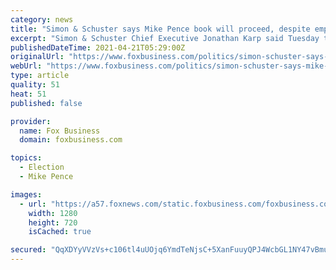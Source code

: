 ```yaml
---
category: news
title: "Simon & Schuster says Mike Pence book will proceed, despite employee petitions"
excerpt: "Simon & Schuster Chief Executive Jonathan Karp said Tuesday the publisher would proceed with a book by former Vice President Mike Pence despite objections from some of its employees, saying he wants to preserve a culture that presents different perspectives."
publishedDateTime: 2021-04-21T05:29:00Z
originalUrl: "https://www.foxbusiness.com/politics/simon-schuster-says-mike-pence-book-will-proceed-despite-employee-petitions"
webUrl: "https://www.foxbusiness.com/politics/simon-schuster-says-mike-pence-book-will-proceed-despite-employee-petitions"
type: article
quality: 51
heat: 51
published: false

provider:
  name: Fox Business
  domain: foxbusiness.com

topics:
  - Election
  - Mike Pence

images:
  - url: "https://a57.foxnews.com/static.foxbusiness.com/foxbusiness.com/content/uploads/2020/06/0/0/Mike-Pence-FOX-Business.jpg?ve=1&tl=1"
    width: 1280
    height: 720
    isCached: true

secured: "QqXDYyVVzVs+c106tl4uUOjq6YmdTeNjsC+5XanFuuyQPJ4WcbGL1NY47vBmuzsaXVTxzAHQs8VoT9OfLHnuFRC+OrRHaOgUN+Ni+Npd9Vc+SLtVoRXrmuztfi2tMp5vW5BR9lIhlz2NNhgBdaKN+x2cQnFoiqM9nZ24yZzNV7LcXOB6BiKro+vlQmRywjLhSTVrLb0kDC2V08m2E9a0mfpFsrPMaKZ/nxUyEDHOaU32wLO0IutTBTMn3MEyzzZmsrz0oeeyLCEVQUhL2i3Uz5rP9snj0kptcJSKOilSPOo/NVj2xkjuJB3eeTLFM5sfEgwxBhUMJqM0dFMLhuBp42ziW3n8fXdV3VDw56HW9fw=;qJ2sM4VqjMKDKAmk18Kwsg=="
---
```


